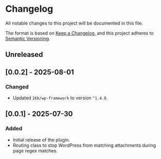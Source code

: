 # Changelog

All notable changes to this project will be documented in this file.

The format is based on [Keep a Changelog](https://keepachangelog.com/en/1.1.0/),
and this project adheres to [Semantic Versioning](https://semver.org/spec/v2.0.0.html).

## Unreleased

## [0.0.2] - 2025-08-01

### Changed

- Updated `26b/wp-framework` to version `^1.4.0`.

## [0.0.1] - 2025-07-30

### Added

- Initial release of the plugin.
- Routing class to stop WordPress from matching attachments during page regex matches.
